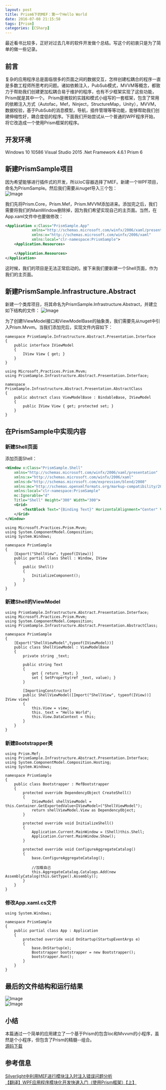 ```yaml
---
layout: post
title: Prism6下的MEF：第一个Hello World
date: 2016-07-08 21:15:58
tags: [Prism]
categories: [CSharp]
---
```

最近看书比较多，正好对过去几年的软件开发做个总结。写这个的初衷只是为了简单的做一些记录。
<!-- more -->
## 前言
复杂的应用程序总是面临很多的页面之间的数据交互，怎样创建松耦合的程序一直是多数工程师所思考的问题。诸如依赖注入，PubSub模式，MVVM等概念，都致力于帮助我们创建更加松耦合易于维护的程序，也有不少框架实现了这些功能，Prism就是其中一个。
Prism是微软的实践和模式小组写的一套框架，包含了常用的依赖注入方式（Autofac，Mef，Ninject，StructureMap，Unity），MVVM，数据校验，基于PubSub的消息模型，导航，插件管理等等功能，能够帮助我们创建伸缩性好，耦合度低的程序。下面我们开始尝试从一个普通的WPF程序开始，将它改造成一个使用Prism框架的程序。

## 开发环境
Windows 10 10586
Visual Studio 2015
.Net Framework 4.6.1
Prism 6

## 新建PrismSample项目  
因为希望能够进行插件式的开发，所以IoC容器选择了MEF。新建一个WPF项目，命名为PrismSample。然后我们需要从nuget导入三个包：  
![Image](/images/2016-07-08-Prism-01.png)

我们先将Prism.Core，Prism.Mef，Prism.MVVM添加进来。添加完之后，我们需要将我们的MainWindow删除掉，因为我们希望实现自己的主页面。当然，在App.xaml文件中也要做修改：
```xml
<Application x:Class="PrismSample.App"
            xmlns="http://schemas.microsoft.com/winfx/2006/xaml/presentation"
            xmlns:x="http://schemas.microsoft.com/winfx/2006/xaml"
            xmlns:local="clr-namespace:PrismSample">
    <Application.Resources>
        
    </Application.Resources>
</Application>
```

这时候，我们的项目是无法正常启动的。接下来我们要新建一个Shell页面，作为我们的主页面。

## 新建PrismSample.Infrastructure.Abstract  
新建一个类库项目，将其命名为PrismSample.Infrastructure.Abstract，并建立如下结构的文件：
![Image](/images/2016-07-08-Prism-02.png)

为了创建IViewModel接口和ViewModelBase的抽象类，我们需要先从nuget中引入Prism.Mvvm。当我们添加完后，实现文件内容如下：
```CSharp
namespace PrismSample.Infrastructure.Abstract.Presentation.Interface
{
    public interface IViewModel
    {
        IView View { get; }
    }
}
```
```CSharp
using Microsoft.Practices.Prism.Mvvm;
using PrismSample.Infrastructure.Abstract.Presentation.Interface;

namespace PrismSample.Infrastructure.Abstract.Presentation.AbstractClass
{
    public abstract class ViewModelBase : BindableBase, IViewModel
    {
        public IView View { get; protected set; }
    }
}
```
## 在PrismSample中实现内容 
### 新建Shell页面
添加页面Shell：
```xml
<Window x:Class="PrismSample.Shell"
    xmlns="http://schemas.microsoft.com/winfx/2006/xaml/presentation"
    xmlns:x="http://schemas.microsoft.com/winfx/2006/xaml"
    xmlns:d="http://schemas.microsoft.com/expression/blend/2008"
    xmlns:mc="http://schemas.openxmlformats.org/markup-compatibility/2006"
    xmlns:local="clr-namespace:PrismSample"
    mc:Ignorable="d"
    Title="Shell" Height="300" Width="300">
    <Grid>
        <TextBlock Text="{Binding Text}" HorizontalAlignment="Center" VerticalAlignment="Center"/>
    </Grid>
</Window>
```
```CSharp
using Microsoft.Practices.Prism.Mvvm;
using System.ComponentModel.Composition;
using System.Windows;

namespace PrismSample
{
    [Export("ShellView", typeof(IView))]
    public partial class Shell : Window, IView
    {
        public Shell()
        {
            InitializeComponent();
        }
    }
}
```
### 新建Shell的ViewModel
```CSharp
using PrismSample.Infrastructure.Abstract.Presentation.Interface;
using Microsoft.Practices.Prism.Mvvm;
using System.ComponentModel.Composition;
using PrismSample.Infrastructure.Abstract.Presentation.AbstractClass;

namespace PrismSample
{
    [Export("ShellViewModel",typeof(IViewModel))]
    public class ShellViewModel : ViewModelBase
    {
        private string _text;

        public string Text
        {
            get { return _text; }
            set { SetProperty(ref _text, value); }
        }

        [ImportingConstructor]
        public ShellViewModel([Import("ShellView", typeof(IView))]  IView view)
        {
            this.View = view;
            this._text = "Hello World";
            this.View.DataContext = this;
        }
    }
}
```
### 新建Bootstrapper类
```CSharp
using Prism.Mef;
using PrismSample.Infrastructure.Abstract.Presentation.Interface;
using System.ComponentModel.Composition.Hosting;
using System.Windows;

namespace PrismSample
{
    public class Bootstrapper : MefBootstrapper
    {
        protected override DependencyObject CreateShell()
        {
            IViewModel shellViewModel = this.Container.GetExportedValue<IViewModel>("ShellViewModel");      
            return shellViewModel.View as DependencyObject;
        }

        protected override void InitializeShell()
        {
            Application.Current.MainWindow = (Shell)this.Shell;
            Application.Current.MainWindow.Show();
        }

        protected override void ConfigureAggregateCatalog()
        {
            base.ConfigureAggregateCatalog();

            //加载自己
            this.AggregateCatalog.Catalogs.Add(new AssemblyCatalog(this.GetType().Assembly));
        }
    }
}
```
### 修改App.xaml.cs文件
```CSharp
using System.Windows;

namespace PrismSample
{
    public partial class App : Application
    {
        protected override void OnStartup(StartupEventArgs e)
        {
            base.OnStartup(e);
            Bootstrapper bootstrapper = new Bootstrapper();
            bootstrapper.Run();
        }
    }
}
```

## 最后的文件结构和运行结果
![Image](/images/2016-07-08-Prism-03.png)  
![Image](/images/2016-07-08-Prism-04.png)  

## 小结
本篇通过一个简单的应用建立了一个基于Prism的包含Ioc和Mvvvm的小程序，虽然是个小程序，但包含了Prism的精髓--组合。  
[源码下载](/attachments/2016-07-08-PrismSample.zip)

## 参考信息
[Silverlight中利用MEF进行模块注入时注入错误问题分析](http://www.cnblogs.com/oldkingsir/archive/2012/03/14/2397132.html)  
[【翻译】WPF应用程序模块化开发快速入门（使用Prism框架）【上】](http://www.cnblogs.com/liulun/archive/2012/03/16/2399654.html)

